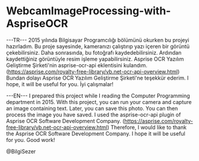 # WebcamImageProcessing-with-AspriseOCR

---TR---
2015 yılında Bilgisayar Programcılığı bölümünü okurken bu projeyi hazırladım.
Bu proje sayesinde, kameranızı çalıştırıp yazı içeren bir görüntü çekebilirsiniz.
Daha sonrasında, bu fotoğrafı kaydedebilirsiniz. 
Ardından kaydettiğiniz görüntüyle resim işleme yapabilirsiniz.
Asprise OCR Yazılım Geliştirme Şirketi'nin asprise-ocr-api eklentisini kulandım. 
(https://asprise.com/royalty-free-library/vb.net-ocr-api-overview.html)
Bundan dolayı Asprise OCR Yazılım Geliştirme Şirketi'ne teşekkür ederim.
I hope, it will be useful for you.
İyi çalışmalar!


---EN---
I prepared this project while I reading the Computer Programming department in 2015.
With this project, you can run your camera and capture an image containing text.
Later, you can save this photo.
You can then process the image you have saved.
I used the asprise-ocr-api plugin of Asprise OCR Software Development Company.
(https://asprise.com/royalty-free-library/vb.net-ocr-api-overview.html)
Therefore, I would like to thank the Asprise OCR Software Development Company.
I hope it will be useful for you.
Good work!


@BilgiSezer
